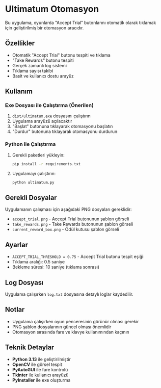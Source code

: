 # Ultimatum Otomasyon

Bu uygulama, oyunlarda "Accept Trial" butonlarını otomatik olarak tıklamak için geliştirilmiş bir otomasyon aracıdır.

## Özellikler

- Otomatik "Accept Trial" butonu tespiti ve tıklama
- "Take Rewards" butonu tespiti
- Gerçek zamanlı log sistemi
- Tıklama sayısı takibi
- Basit ve kullanıcı dostu arayüz

## Kullanım

### Exe Dosyası ile Çalıştırma (Önerilen)

1. `dist/ultimatum.exe` dosyasını çalıştırın
2. Uygulama arayüzü açılacaktır
3. "Başlat" butonuna tıklayarak otomasyonu başlatın
4. "Durdur" butonuna tıklayarak otomasyonu durdurun

### Python ile Çalıştırma

1. Gerekli paketleri yükleyin:
   ```bash
   pip install -r requirements.txt
   ```

2. Uygulamayı çalıştırın:
   ```bash
   python ultimatum.py
   ```

## Gerekli Dosyalar

Uygulamanın çalışması için aşağıdaki PNG dosyaları gereklidir:
- `accept_trial.png` - Accept Trial butonunun şablon görseli
- `take_rewards.png` - Take Rewards butonunun şablon görseli
- `current_reward_box.png` - Ödül kutusu şablon görseli

## Ayarlar

- `ACCEPT_TRIAL_THRESHOLD = 0.75` - Accept Trial butonu tespit eşiği
- Tıklama aralığı: 0.5 saniye
- Bekleme süresi: 10 saniye (tıklama sonrası)

## Log Dosyası

Uygulama çalışırken `log.txt` dosyasına detaylı loglar kaydedilir.

## Notlar

- Uygulama çalışırken oyun penceresinin görünür olması gerekir
- PNG şablon dosyalarının güncel olması önemlidir
- Otomasyon sırasında fare ve klavye kullanımından kaçının

## Teknik Detaylar

- **Python 3.13** ile geliştirilmiştir
- **OpenCV** ile görsel tespit
- **PyAutoGUI** ile fare kontrolü
- **Tkinter** ile kullanıcı arayüzü
- **PyInstaller** ile exe oluşturma